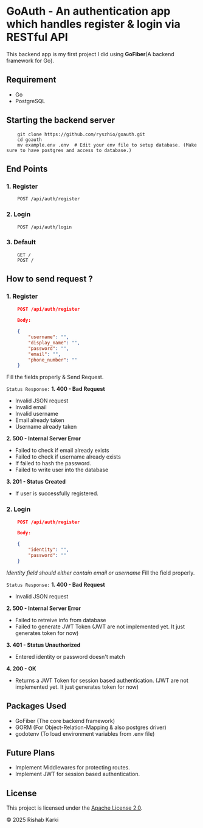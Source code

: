 # GoAuth - An authentication app which handles register & login via RESTful API
This backend app is my first project I did using **GoFiber**(A backend framework for Go).

## Requirement
- Go
- PostgreSQL

## Starting the backend server
```
    git clone https://github.com/ryszhio/goauth.git
    cd goauth
    mv example.env .env  # Edit your env file to setup database. (Make sure to have postgres and access to database.)
```

## End Points
### 1. Register
```
    POST /api/auth/register
```
### 2. Login
```
    POST /api/auth/login
```
### 3. Default
```
    GET /
    POST /
```

## How to send request ?
### 1. Register
```json
    POST /api/auth/register
    
    Body:

    {
        "username": "",
        "display_name": "",
        "password": "",
        "email": "",
        "phone_number": ""
    }
```
Fill the fields properly & Send Request.

`Status Response:`
**1. 400 - Bad Request**
- Invalid JSON request
- Invalid email
- Invalid username
- Email already taken
- Username already taken

**2. 500 - Internal Server Error**
- Failed to check if email already exists
- Failed to check if username already exists
- If failed to hash the password.
- Failed to write user into the database

**3. 201 - Status Created**
- If user is successfully registered.

### 2. Login
```json
    POST /api/auth/register

    Body:

    {
        "identity": "", 
        "password": ""
    }
```
*Identity field should either contain email or username*
Fill the field properly.

`Status Response:`
**1. 400 - Bad Request**
- Invalid JSON request

**2. 500 - Internal Server Error**
- Failed to retreive info from database
- Failed to generate JWT Token (JWT are not implemented yet. It just generates token for now)

**3. 401 - Status Unauthorized**
- Entered identity or password doesn't match

**4. 200 - OK**
- Returns a JWT Token for session based authentication. (JWT are not implemented yet. It just generates token for now)

## Packages Used
- GoFiber (The core backend framework)
- GORM (For Object-Relation-Mapping & also postgres driver)
- godotenv (To load environment variables from .env file)

## Future Plans
- Implement Middlewares for protecting routes.
- Implement JWT for session based authentication.

## License

This project is licensed under the [Apache License 2.0](LICENSE).

© 2025 Rishab Karki